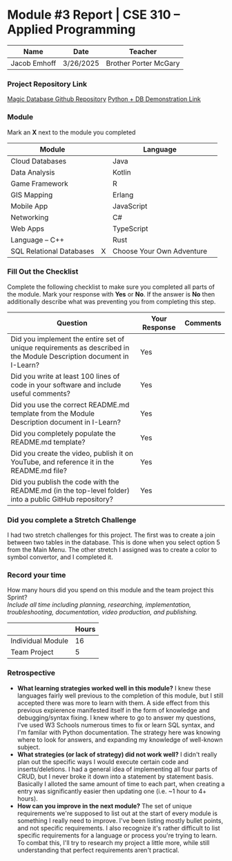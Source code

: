 # Module #3 Report | CSE 310 – Applied Programming

|Name|Date|Teacher|
|-|-|-|
|Jacob Emhoff | 3/26/2025|Brother Porter McGary |

### Project Repository Link
[Magic Database Github Repository](https://github.com/AquaSlime66/Module-3---SQL-Database-w-Python.git)
[Python + DB Demonstration Link](https://youtu.be/4Nfrew0ufcw)

### Module
Mark an **X** next to the module you completed

|Module                   | |Language                  | |
|-------------------------|-|--------------------------|-|
|Cloud Databases          | | Java                     | |
|Data Analysis            | | Kotlin                   | |
|Game Framework           | | R                        | |
|GIS Mapping              | | Erlang                   | |
|Mobile App               | | JavaScript               | |
|Networking               | | C#                       | |
|Web Apps                 | | TypeScript               | |
|Language – C++           | | Rust                     | |
|SQL Relational Databases |X |Choose Your Own Adventure | |

### Fill Out the Checklist
Complete the following checklist to make sure you completed all parts of the module.  Mark your response with **Yes** or **No**.  If the answer is **No** then additionally describe what was preventing you from completing this step.

|Question                                                                                         |Your Response|Comments|
|--------------------------------------------------------------------------------------------------------------------|-|-|
|Did you implement the entire set of unique requirements as described in the Module Description document in I-Learn? |Yes | |
|Did you write at least 100 lines of code in your software and include useful comments?                              | Yes| |
|Did you use the correct README.md template from the Module Description document in I-Learn?                         |Yes | |
|Did you completely populate the README.md template?                                                                 | Yes| |
|Did you create the video, publish it on YouTube, and reference it in the README.md file?                            | Yes| |
|Did you publish the code with the README.md (in the top-level folder) into a public GitHub repository?              | Yes| |
 

### Did you complete a Stretch Challenge 
I had two stretch challenges for this project. The first was to create a join between two tables in the database. This is done when you select option 5 from the Main Menu. The other stretch I assigned was to create a color to symbol convertor, and I completed it.


### Record your time
How many hours did you spend on this module and the team project this Sprint?  
*Include all time including planning, researching, implementation, troubleshooting, documentation, video production, and publishing.*

|              |Hours|
|------------------|-|
|Individual Module | 16|
|Team Project      | 5|

### Retrospective
- **What learning strategies worked well in this module?**
  I knew these languages fairly well previous to the completion of this module, but I still accepted there was more to learn with them. A side effect from this previous expierence manifested itself in the form of knowledge and debugging/syntax fixing. I knew where to go to answer my questions, I've used W3 Schools numerous times to fix or learn SQL syntax, and I'm familar with Python documentation. The strategy here was knowing where to look for answers, and expanding my knowledge of well-known subject.
- **What strategies (or lack of strategy) did not work well?**
  I didn't really plan out the specific ways I would execute certain code and inserts/deletions. I had a general idea of implementing all four parts of CRUD, but I never broke it down into a statement by statement basis. Basically I alloted the same amount of time to each part, when creating a entry was significantly easier then updating one (i.e. ~1 hour to 4+ hours). 
- **How can you improve in the next module?**
  The set of unique requirements we're supposed to list out at the start of every module is something I really need to improve. I've been listing mostly bullet points, and not specific requirements. I also recognize it's rather difficult to list specific requirements for a language or process you're trying to learn. To combat this, I'll try to research my project a little more, while still understanding that perfect requirements aren't practical.

<!-- Create this Markdown to a PDF and submit it. In visual studio code you can convert this to a pdf with any one of the extensions. -->
